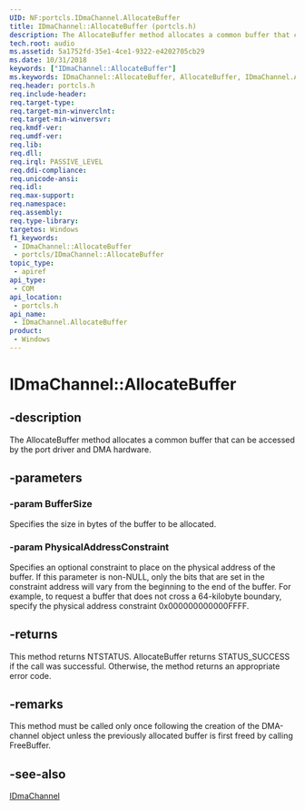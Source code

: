 ```yaml
---
UID: NF:portcls.IDmaChannel.AllocateBuffer
title: IDmaChannel::AllocateBuffer (portcls.h)
description: The AllocateBuffer method allocates a common buffer that can be accessed by the port driver and DMA hardware.
tech.root: audio
ms.assetid: 5a1752fd-35e1-4ce1-9322-e4202705cb29
ms.date: 10/31/2018
keywords: ["IDmaChannel::AllocateBuffer"]
ms.keywords: IDmaChannel::AllocateBuffer, AllocateBuffer, IDmaChannel.AllocateBuffer, IDmaChannel::AllocateBuffer, IDmaChannel.AllocateBuffer
req.header: portcls.h
req.include-header: 
req.target-type: 
req.target-min-winverclnt: 
req.target-min-winversvr: 
req.kmdf-ver: 
req.umdf-ver: 
req.lib: 
req.dll: 
req.irql: PASSIVE_LEVEL
req.ddi-compliance: 
req.unicode-ansi: 
req.idl: 
req.max-support: 
req.namespace: 
req.assembly: 
req.type-library: 
targetos: Windows
f1_keywords:
 - IDmaChannel::AllocateBuffer
 - portcls/IDmaChannel::AllocateBuffer
topic_type:
 - apiref
api_type:
 - COM
api_location:
 - portcls.h
api_name:
 - IDmaChannel.AllocateBuffer
product:
 - Windows
---
```


# IDmaChannel::AllocateBuffer


## -description

The AllocateBuffer method allocates a common buffer that can be accessed by the port driver and DMA hardware.

## -parameters

### -param BufferSize

Specifies the size in bytes of the buffer to be allocated.

### -param PhysicalAddressConstraint

Specifies an optional constraint to place on the physical address of the buffer. If this parameter is non-NULL, only the bits that are set in the constraint address will vary from the beginning to the end of the buffer. For example, to request a buffer that does not cross a 64-kilobyte boundary, specify the physical address constraint 0x000000000000FFFF.

## -returns

This method returns NTSTATUS. AllocateBuffer returns STATUS_SUCCESS if the call was successful. Otherwise, the method returns an appropriate error code.

## -remarks

This method must be called only once following the creation of the DMA-channel object unless the previously allocated buffer is first freed by calling FreeBuffer.

## -see-also

[IDmaChannel](nn-portcls-idmachannel.md)

